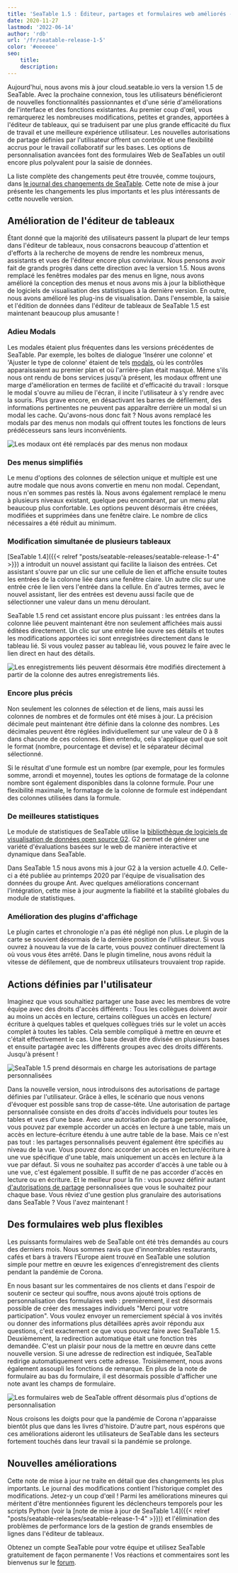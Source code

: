 ```yaml
---
title: 'SeaTable 1.5 : Éditeur, partages et formulaires web améliorés - SeaTable'
date: 2020-11-27
lastmod: '2022-06-14'
author: 'rdb'
url: '/fr/seatable-release-1-5'
color: '#eeeeee'
seo:
    title:
    description:
---
```


Aujourd'hui, nous avons mis à jour cloud.seatable.io vers la version 1.5 de SeaTable. Avec la prochaine connexion, tous les utilisateurs bénéficieront de nouvelles fonctionnalités passionnantes et d'une série d'améliorations de l'interface et des fonctions existantes. Au premier coup d'œil, vous remarquerez les nombreuses modifications, petites et grandes, apportées à l'éditeur de tableaux, qui se traduisent par une plus grande efficacité du flux de travail et une meilleure expérience utilisateur. Les nouvelles autorisations de partage définies par l'utilisateur offrent un contrôle et une flexibilité accrus pour le travail collaboratif sur les bases. Les options de personnalisation avancées font des formulaires Web de SeaTables un outil encore plus polyvalent pour la saisie de données.

La liste complète des changements peut être trouvée, comme toujours, dans [le journal des changements de SeaTable](https://seatable.io/docs/changelog/version-1-5/?lang=auto). Cette note de mise à jour présente les changements les plus importants et les plus intéressants de cette nouvelle version.

## Amélioration de l'éditeur de tableaux

Étant donné que la majorité des utilisateurs passent la plupart de leur temps dans l'éditeur de tableaux, nous consacrons beaucoup d'attention et d'efforts à la recherche de moyens de rendre les nombreux menus, assistants et vues de l'éditeur encore plus conviviaux. Nous pensons avoir fait de grands progrès dans cette direction avec la version 1.5. Nous avons remplacé les fenêtres modales par des menus en ligne, nous avons amélioré la conception des menus et nous avons mis à jour la bibliothèque de logiciels de visualisation des statistiques à la dernière version. En outre, nous avons amélioré les plug-ins de visualisation. Dans l'ensemble, la saisie et l'édition de données dans l'éditeur de tableaux de SeaTable 1.5 est maintenant beaucoup plus amusante !

### Adieu Modals

Les modales étaient plus fréquentes dans les versions précédentes de SeaTable. Par exemple, les boîtes de dialogue 'Insérer une colonne' et 'Ajuster le type de colonne' étaient de tels [modals](https://en.wikipedia.org/wiki/Modal_window), où les contrôles apparaissaient au premier plan et où l'arrière-plan était masqué. Même s'ils nous ont rendu de bons services jusqu'à présent, les modaux offrent une marge d'amélioration en termes de facilité et d'efficacité du travail : lorsque le modal s'ouvre au milieu de l'écran, il incite l'utilisateur à s'y rendre avec la souris. Plus grave encore, en désactivant les barres de défilement, des informations pertinentes ne peuvent pas apparaître derrière un modal si un modal les cache. Qu'avons-nous donc fait ? Nous avons remplacé les modals par des menus non modals qui offrent toutes les fonctions de leurs prédécesseurs sans leurs inconvénients.

![Les modaux ont été remplacés par des menus non modaux](images/Nonmodal_Menus.png)

### Des menus simplifiés

Le menu d'options des colonnes de sélection unique et multiple est une autre modale que nous avons convertie en menu non modal. Cependant, nous n'en sommes pas restés là. Nous avons également remplacé le menu à plusieurs niveaux existant, quelque peu encombrant, par un menu plat beaucoup plus confortable. Les options peuvent désormais être créées, modifiées et supprimées dans une fenêtre claire. Le nombre de clics nécessaires a été réduit au minimum.

### Modification simultanée de plusieurs tableaux

[SeaTable 1.4]({{< relref "posts/seatable-releases/seatable-release-1-4" >}}) a introduit un nouvel assistant qui facilite la liaison des entrées. Cet assistant s'ouvre par un clic sur une cellule de lien et affiche ensuite toutes les entrées de la colonne liée dans une fenêtre claire. Un autre clic sur une entrée crée le lien vers l'entrée dans la cellule. En d'autres termes, avec le nouvel assistant, lier des entrées est devenu aussi facile que de sélectionner une valeur dans un menu déroulant.

SeaTable 1.5 rend cet assistant encore plus puissant : les entrées dans la colonne liée peuvent maintenant être non seulement affichées mais aussi éditées directement. Un clic sur une entrée liée ouvre ses détails et toutes les modifications apportées ici sont enregistrées directement dans le tableau lié. Si vous voulez passer au tableau lié, vous pouvez le faire avec le lien direct en haut des détails.

![Les enregistrements liés peuvent désormais être modifiés directement à partir de la colonne des autres enregistrements liés.](images/Editing_Linked_Records_With_Wizard.png)

### Encore plus précis

Non seulement les colonnes de sélection et de liens, mais aussi les colonnes de nombres et de formules ont été mises à jour. La précision décimale peut maintenant être définie dans la colonne des nombres. Les décimales peuvent être réglées individuellement sur une valeur de 0 à 8 dans chacune de ces colonnes. Bien entendu, cela s'applique quel que soit le format (nombre, pourcentage et devise) et le séparateur décimal sélectionné.

Si le résultat d'une formule est un nombre (par exemple, pour les formules somme, arrondi et moyenne), toutes les options de formatage de la colonne nombre sont également disponibles dans la colonne formule. Pour une flexibilité maximale, le formatage de la colonne de formule est indépendant des colonnes utilisées dans la formule.

### De meilleures statistiques

Le module de statistiques de SeaTable utilise la [bibliothèque de logiciels de visualisation de données open source G2](https://g2.antv.vision/en). G2 permet de générer une variété d'évaluations basées sur le web de manière interactive et dynamique dans SeaTable.

Dans SeaTable 1.5 nous avons mis à jour G2 à la version actuelle 4.0. Celle-ci a été publiée au printemps 2020 par l'équipe de visualisation des données du groupe Ant. Avec quelques améliorations concernant l'intégration, cette mise à jour augmente la fiabilité et la stabilité globales du module de statistiques.

### Amélioration des plugins d'affichage

Le plugin cartes et chronologie n'a pas été négligé non plus. Le plugin de la carte se souvient désormais de la dernière position de l'utilisateur. Si vous ouvrez à nouveau la vue de la carte, vous pouvez continuer directement là où vous vous êtes arrêté. Dans le plugin timeline, nous avons réduit la vitesse de défilement, que de nombreux utilisateurs trouvaient trop rapide.

## Actions définies par l'utilisateur

Imaginez que vous souhaitiez partager une base avec les membres de votre équipe avec des droits d'accès différents : Tous les collègues doivent avoir au moins un accès en lecture, certains collègues un accès en lecture/écriture à quelques tables et quelques collègues triés sur le volet un accès complet à toutes les tables. Cela semble compliqué à mettre en œuvre et c'était effectivement le cas. Une base devait être divisée en plusieurs bases et ensuite partagée avec les différents groupes avec des droits différents. Jusqu'à présent !

![SeaTable 1.5 prend désormais en charge les autorisations de partage personnalisées](images/Custom_Sharing_Permission.png)

Dans la nouvelle version, nous introduisons des autorisations de partage définies par l'utilisateur. Grâce à elles, le scénario que nous venons d'évoquer est possible sans trop de casse-tête. Une autorisation de partage personnalisée consiste en des droits d'accès individuels pour toutes les tables et vues d'une base. Avec une autorisation de partage personnalisée, vous pouvez par exemple accorder un accès en lecture à une table, mais un accès en lecture-écriture étendu à une autre table de la base. Mais ce n'est pas tout : les partages personnalisés peuvent également être spécifiés au niveau de la vue. Vous pouvez donc accorder un accès en lecture/écriture à une vue spécifique d'une table, mais uniquement un accès en lecture à la vue par défaut. Si vous ne souhaitez pas accorder d'accès à une table ou à une vue, c'est également possible. Il suffit de ne pas accorder d'accès en lecture ou en écriture. Et le meilleur pour la fin : vous pouvez définir autant [d'autorisations de partage](https://seatable.io/fr/docs/handbuch/zusammenarbeit/freigaben/) personnalisées que vous le souhaitez pour chaque base. Vous rêviez d'une gestion plus granulaire des autorisations dans SeaTable ? Vous l'avez maintenant !

## Des formulaires web plus flexibles

Les puissants formulaires web de SeaTable ont été très demandés au cours des derniers mois. Nous sommes ravis que d'innombrables restaurants, cafés et bars à travers l'Europe aient trouvé en SeaTable une solution simple pour mettre en œuvre les exigences d'enregistrement des clients pendant la pandémie de Corona.

En nous basant sur les commentaires de nos clients et dans l'espoir de soutenir ce secteur qui souffre, nous avons ajouté trois options de personnalisation des formulaires web : premièrement, il est désormais possible de créer des messages individuels "Merci pour votre participation". Vous voulez envoyer un remerciement spécial à vos invités ou donner des informations plus détaillées après avoir répondu aux questions, c'est exactement ce que vous pouvez faire avec SeaTable 1.5. Deuxièmement, la redirection automatique était une fonction très demandée. C'est un plaisir pour nous de la mettre en œuvre dans cette nouvelle version. Si une adresse de redirection est indiquée, SeaTable redirige automatiquement vers cette adresse. Troisièmement, nous avons également assoupli les fonctions de remarque. En plus de la note de formulaire au bas du formulaire, il est désormais possible d'afficher une note avant les champs de formulaire.

![Les formulaires web de SeaTable offrent désormais plus d'options de personnalisation](images/Extra_Customization_Options_Webforms.png)

Nous croisons les doigts pour que la pandémie de Corona n'apparaisse bientôt plus que dans les livres d'histoire. D'autre part, nous espérons que ces améliorations aideront les utilisateurs de SeaTable dans les secteurs fortement touchés dans leur travail si la pandémie se prolonge.

## Nouvelles améliorations

Cette note de mise à jour ne traite en détail que des changements les plus importants. Le journal des modifications contient l'historique complet des modifications. Jetez-y un coup d'œil ! Parmi les améliorations mineures qui méritent d'être mentionnées figurent les déclencheurs temporels pour les scripts Python (voir la [note de mise à jour de SeaTable 1.4]({{< relref "posts/seatable-releases/seatable-release-1-4" >}})) et l'élimination des problèmes de performance lors de la gestion de grands ensembles de lignes dans l'éditeur de tableaux.

Obtenez un compte SeaTable pour votre équipe et utilisez SeaTable gratuitement de façon permanente ! Vos réactions et commentaires sont les bienvenus sur le [forum](https://forum.seatable.com/).

